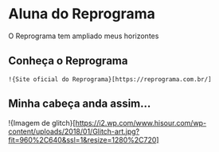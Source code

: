 # Aluna do Reprograma
O Reprograma tem ampliado meus horizontes

## Conheça o Reprograma
    !{Site oficial do Reprograma}[https://reprograma.com.br/]

## Minha cabeça anda assim...
!{Imagem de glitch}[https://i2.wp.com/www.hisour.com/wp-content/uploads/2018/01/Glitch-art.jpg?fit=960%2C640&ssl=1&resize=1280%2C720]

